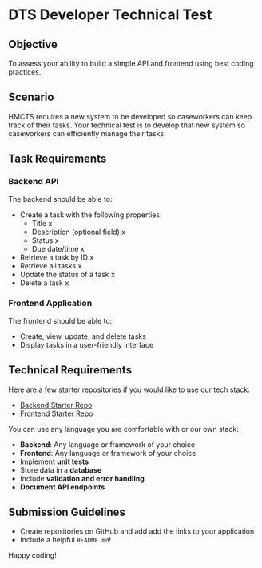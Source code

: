 # DTS Developer Technical Test

## Objective
To assess your ability to build a simple API and frontend using best coding practices.

## Scenario
HMCTS requires a new system to be developed so caseworkers can keep track of their tasks. Your technical test is to develop that new system so caseworkers can efficiently manage their tasks.

## Task Requirements

### Backend API
The backend should be able to:
- Create a task with the following properties:
  - Title x
  - Description (optional field) x
  - Status x
  - Due date/time x
- Retrieve a task by ID x
- Retrieve all tasks x
- Update the status of a task x
- Delete a task x

### Frontend Application
The frontend should be able to:
- Create, view, update, and delete tasks
- Display tasks in a user-friendly interface

## Technical Requirements
Here are a few starter repositories if you would like to use our tech stack:
- [Backend Starter Repo](https://github.com/hmcts/hmcts-dev-test-backend)
- [Frontend Starter Repo](https://github.com/hmcts/hmcts-dev-test-frontend)

You can use any language you are comfortable with or our own stack:
- **Backend**: Any language or framework of your choice
- **Frontend**: Any language or framework of your choice
- Implement **unit tests**
- Store data in a **database**
- Include **validation and error handling**
- **Document API endpoints**

## Submission Guidelines
- Create repositories on GitHub and add add the links to your application
- Include a helpful `README.md`!

Happy coding!
